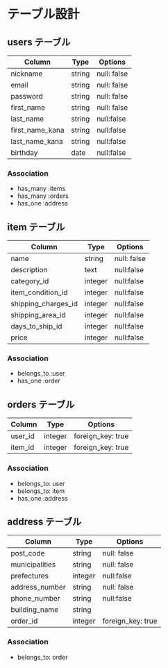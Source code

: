 # テーブル設計

## users テーブル

| Column        | Type   | Options     |
| --------      | ------ | ----------- |
| nickname      | string | null: false |
| email         | string | null: false |
| password      | string | null: false |
|first_name     | string | null: false |
|last_name      | string | null:false  |
|first_name_kana| string |null:false   |
|last_name_kana | string |null:false   |
|birthday       | date   | null:false  |

### Association

- has_many :items
- has_many :orders
- has_one  :address

## item テーブル

| Column            | Type    |  Options    |
| ------            | ------  | ----------- |
| name              | string  | null: false |
| description       | text    | null:false  |
|category_id        | integer |null:false   |
|item_condition_id  | integer | null:false  |
|shipping_charges_id| integer | null:false  |
|shipping_area_id   | integer | null:false  |
|days_to_ship_id    | integer | null:false  |
|price              | integer |null:false   |


### Association

- belongs_to :user 
- has_one    :order


## orders テーブル

| Column   | Type    | Options           |
| ------   | ------  | -----------       |
|user_id   |integer  | foreign_key: true |
|item_id   |integer  | foreign_key: true|


### Association

- belongs_to: user
- belongs_to: item
- has_one   :address

## address テーブル

| Column        | Type    | Options         |
| ------        | ------  | -----------     |
| post_code     | string  | null: false     |
|municipalities |string   | null: false     |
|prefectures    |integer  |null:false       |
|address_number |string   | null: false     |
|phone_number   |string   | null:false      |
|building_name  |string   |                 |
|order_id       |integer  |foreign_key: true|

### Association

- belongs_to: order
